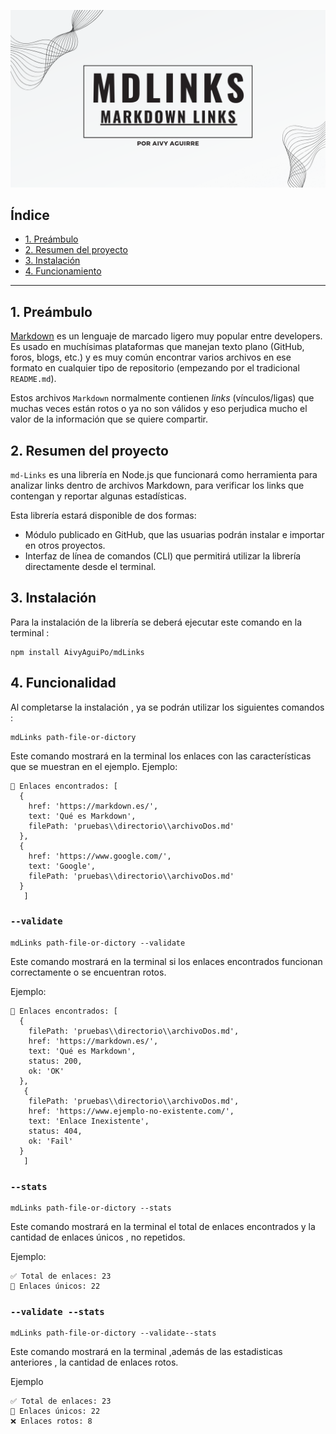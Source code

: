 
![logo-mdLinks](logo-mdLinks.png)
## Índice

* [1. Preámbulo](#1-Preámbulo)
* [2. Resumen del proyecto](#2-resumen-del-proyecto)
* [3. Instalación](#3-instalación)
* [4. Funcionamiento](#4-consideraciones-generales)


***

## 1. Preámbulo

[Markdown](https://es.wikipedia.org/wiki/Markdown) es un lenguaje de marcado
ligero muy popular entre developers. Es usado en
muchísimas plataformas que manejan texto plano (GitHub, foros, blogs, etc.) y
es muy común encontrar varios archivos en ese formato en cualquier tipo de
repositorio (empezando por el tradicional `README.md`).

Estos archivos `Markdown` normalmente contienen _links_ (vínculos/ligas) que
muchas veces están rotos o ya no son válidos y eso perjudica mucho el valor de
la información que se quiere compartir.


## 2. Resumen del proyecto

`md-Links` es una librería en Node.js que funcionará como herramienta para analizar links dentro de archivos Markdown, para verificar los links que contengan y reportar
algunas estadísticas. 

Esta librería estará disponible de dos formas: 
* Módulo publicado en GitHub, que las usuarias podrán instalar e importar en otros proyectos.
* Interfaz de línea de comandos (CLI) que permitirá utilizar la librería directamente
desde el terminal.



## 3. Instalación
Para la instalación de la librería se deberá ejecutar este comando en la terminal :
```
npm install AivyAguiPo/mdLinks
```

## 4. Funcionalidad

Al completarse la instalación , ya se podrán utilizar los siguientes comandos :
```
mdLinks path-file-or-dictory
```
Este comando mostrará en la terminal los enlaces con las características que se muestran en el ejemplo.
Ejemplo:

```
🔎 Enlaces encontrados: [
  {
    href: 'https://markdown.es/',
    text: 'Qué es Markdown',
    filePath: 'pruebas\\directorio\\archivoDos.md'
  },
  {
    href: 'https://www.google.com/',
    text: 'Google',
    filePath: 'pruebas\\directorio\\archivoDos.md'
  }
   ]
```

  ### `--validate`

```
mdLinks path-file-or-dictory --validate
```
Este comando mostrará en la terminal si los enlaces encontrados funcionan correctamente o se encuentran rotos.

Ejemplo:

```
🔎 Enlaces encontrados: [
  {
    filePath: 'pruebas\\directorio\\archivoDos.md',
    href: 'https://markdown.es/',
    text: 'Qué es Markdown',
    status: 200,
    ok: 'OK'
  },
   {
    filePath: 'pruebas\\directorio\\archivoDos.md',
    href: 'https://www.ejemplo-no-existente.com/',
    text: 'Enlace Inexistente',
    status: 404,
    ok: 'Fail'
  }
   ]
```

 ### `--stats`

```
mdLinks path-file-or-dictory --stats
```
Este comando mostrará en la terminal el total de enlaces encontrados y la cantidad de enlaces únicos , no repetidos.

Ejemplo:
 ```
✅ Total de enlaces: 23
🔖 Enlaces únicos: 22
```

 ### `--validate --stats`

```
mdLinks path-file-or-dictory --validate--stats
```
Este comando mostrará en la terminal ,además de las estadisticas anteriores , la cantidad de enlaces rotos.

Ejemplo
 ```
✅ Total de enlaces: 23
🔖 Enlaces únicos: 22
❌ Enlaces rotos: 8
```

